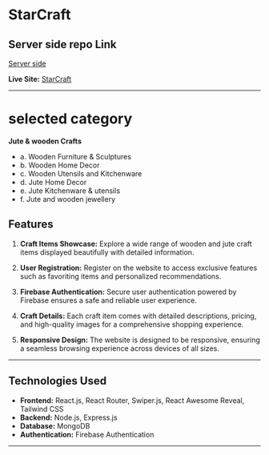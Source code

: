 # StarCraft 

## Server side repo Link
[Server side](https://github.com/rakib3719/LearnUp-server-side)


**Live Site:** [StarCraft](https://starcraft-1.web.app/)

---


# selected category

**Jute & wooden Crafts**
- a. Wooden Furniture & Sculptures
- b. Wooden Home Decor
- c. Wooden Utensils and Kitchenware
- d. Jute Home Decor
- e. Jute Kitchenware & utensils
- f. Jute and wooden jewellery


##  Features

1. **Craft Items Showcase:** Explore a wide range of wooden and jute craft items displayed beautifully with detailed information.

2. **User Registration:** Register on the website to access exclusive features such as favoriting items and personalized recommendations.

3. **Firebase Authentication:** Secure user authentication powered by Firebase ensures a safe and reliable user experience.

4. **Craft Details:** Each craft item comes with detailed descriptions, pricing, and high-quality images for a comprehensive shopping experience.

5. **Responsive Design:** The website is designed to be responsive, ensuring a seamless browsing experience across devices of all sizes.

---

## Technologies Used

- **Frontend:** React.js, React Router, Swiper.js, React Awesome Reveal, Tailwind CSS
- **Backend:** Node.js, Express.js
- **Database:** MongoDB
- **Authentication:** Firebase Authentication

---



